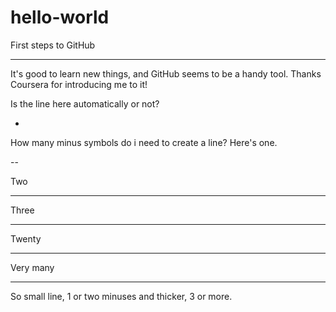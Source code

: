 # hello-world
First steps to GitHub

-------

It's good to learn new things, and
GitHub seems to be a handy tool.
Thanks Coursera for introducing me to it!

Is the line here automatically or not?

-

How many minus symbols do i need to create a line? Here's one.

--

Two

---

Three

--------------------

Twenty

--------------------------------------------------------------------------------------

Very many

---

So small line, 1 or two minuses and thicker, 3 or more. 
